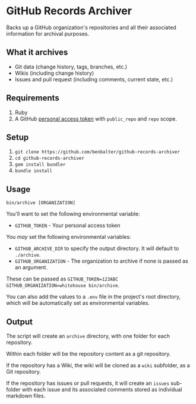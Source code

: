 # GitHub Records Archiver

Backs up a GitHub organization's repositories and all their associated information for archival purposes.

## What it archives

* Git data (change history, tags, branches, etc.)
* Wikis (including change history)
* Issues and pull request (including comments, current state, etc.)

## Requirements

1. Ruby
2. A GitHub [personal access token](https://github.com/settings/tokens/new) with `public_repo` and `repo` scope.

## Setup

1. `git clone https://github.com/benbalter/github-records-archiver`
2. `cd github-records-archiver`
3. `gem install bundler`
4. `bundle install`

## Usage

`bin/archive [ORGANIZATION]`

You'll want to set the following environmental variable:

* `GITHUB_TOKEN` - Your personal access token

You *may* set the following environmental variables:

* `GITHUB_ARCHIVE_DIR` to specify the output directory. It will default to `./archive`.
* `GITHUB_ORGANIZATION` - The organization to archive if none is passed as an argument.

These can be passed as `GITHUB_TOKEN=123ABC GITHUB_ORGANIZATION=whitehouse bin/archive`.

You can also add the values to a `.env` file in the project's root directory, which will be automatically set as environmental variables.

## Output

The script will create an `archive` directory, with one folder for each repository.

Within each folder will be the repository content as a git repository.

If the repository has a Wiki, the wiki will be cloned as a `wiki` subfolder, as a Git repository.

If the repository has issues or pull requests, it will create an `issues` sub-folder with each issue and its associated comments stored as individual markdown files.
